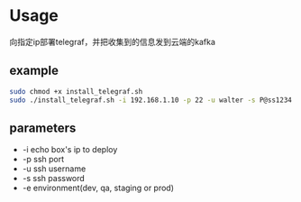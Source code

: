 # Usage

向指定ip部署telegraf，并把收集到的信息发到云端的kafka

## example

```sh
sudo chmod +x install_telegraf.sh 
sudo ./install_telegraf.sh -i 192.168.1.10 -p 22 -u walter -s P@ss1234 -e qa
```

## parameters

* -i echo box's ip to deploy
* -p ssh port
* -u ssh username
* -s ssh password
* -e environment(dev, qa, staging or prod)


